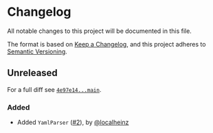 # Changelog

All notable changes to this project will be documented in this file.

The format is based on [Keep a Changelog](https://keepachangelog.com/en/1.0.0/), and this project adheres to [Semantic Versioning](https://semver.org/spec/v2.0.0.html).

## Unreleased

For a full diff see [`4e97e14...main`][4e97e14...main].

### Added

* Added `YamlParser` ([#2]), by [@localheinz]

[4e97e14...main]: https://github.com/ergebnis/front-matter/compare/4e97e14...main

[#2]: https://github.com/ergebnis/php-cs-fixer-config/pull/2

[@localheinz]: https://github.com/localheinz
